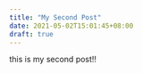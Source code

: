 ```yaml
---
title: "My Second Post"
date: 2021-05-02T15:01:45+08:00
draft: true
---
```


this is my second post!!